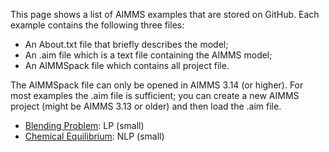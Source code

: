 This page shows a list of AIMMS examples that are stored on GitHub. Each example contains the following three files:

* An About.txt file that briefly describes the model;
* An .aim file which is a text file containing the AIMMS model;
* An AIMMSpack file which contains all project file.

The AIMMSpack file can only be opened in AIMMS 3.14 (or higher). For most examples the .aim file is sufficient; you can
create a new AIMMS project (might be AIMMS 3.13 or older) and then load the .aim file.

* [Blending Problem](ChemicalEngineering/BlendingProblem): LP (small)
* [Chemical Equilibrium](ChemicalEngineering/ChemicalEquilibrium): NLP (small)

